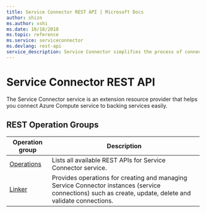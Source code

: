 ```yaml
---
title: Service Connector REST API | Microsoft Docs
author: shizn
ms.author: xshi
ms.date: 10/18/2018
ms.topic: reference
ms.service: serviceconnector
ms.devlang: rest-api
service_description: Service Connector simplifies the process of connecting your Azure Compute service to backing services.
---
```


# Service Connector REST API

The Service Connector service is an extension resource provider that helps you connect Azure Compute service to backing services easily. 

## REST Operation Groups 

| Operation group | Description                                                        |
|-----------------|--------------------------------------------------------------------|
| [Operations](xref:management.azure.com.servicelinker.operations)  | Lists all available REST APIs for Service Connector service. |
| [Linker](xref:management.azure.com.servicelinker.linker) | Provides operations for creating and managing Service Connector instances (service connections) such as create, update, delete and validate connections. |
